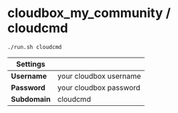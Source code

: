 # cloudbox_my_community / cloudcmd 

```
./run.sh cloudcmd
```

| Settings |    |
|---|---|
|**Username**| your cloudbox username |
|**Password**| your cloudbox password |
|**Subdomain**| cloudcmd |

